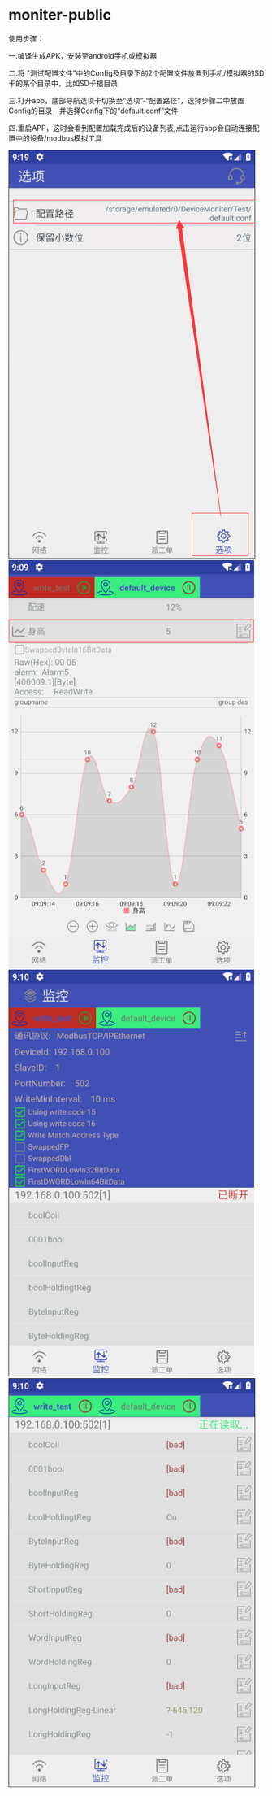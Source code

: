 # moniter-public
使用步骤：  

一.编译生成APK，安装至android手机或模拟器  

二.将 "测试配置文件"中的Config及目录下的2个配置文件放置到手机/模拟器的SD卡的某个目录中，比如SD卡根目录  

三.打开app，底部导航选项卡切换至“选项”-“配置路径”，选择步骤二中放置Config的目录，并选择Config下的“default.conf”文件  

四.重启APP，这时会看到配置加载完成后的设备列表,点击运行app会自动连接配置中的设备/modbus模拟工具  



 ![image](https://github.com/tywfeng/moniter-public/blob/master/raw/config_setting.png)
 ![image](https://github.com/tywfeng/moniter-public/blob/master/raw/1.png)
 ![image](https://github.com/tywfeng/moniter-public/blob/master/raw/2.png)
 ![image](https://github.com/tywfeng/moniter-public/blob/master/raw/3.png)
